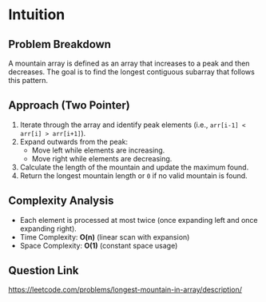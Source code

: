 # Intuition

## Problem Breakdown
A mountain array is defined as an array that increases to a peak and then decreases. The goal is to find the longest contiguous subarray that follows this pattern.

## Approach (Two Pointer)
1. Iterate through the array and identify peak elements (i.e., `arr[i-1] < arr[i] > arr[i+1]`).
2. Expand outwards from the peak:
   - Move left while elements are increasing.
   - Move right while elements are decreasing.
3. Calculate the length of the mountain and update the maximum found.
4. Return the longest mountain length or `0` if no valid mountain is found.

## Complexity Analysis
- Each element is processed at most twice (once expanding left and once expanding right).
- Time Complexity: **O(n)** (linear scan with expansion)
- Space Complexity: **O(1)** (constant space usage)

## Question Link
https://leetcode.com/problems/longest-mountain-in-array/description/